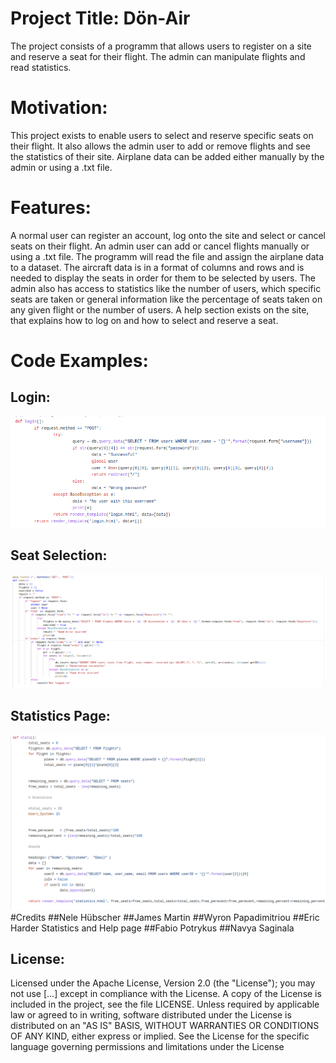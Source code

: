 
# Project Title: Dön-Air
 The project consists of a programm that allows users to register on a site and reserve a seat for their flight. The admin can manipulate flights and read statistics.
# Motivation:
 This project exists to enable users to select and reserve specific seats on their flight. It also allows the admin user to add or remove flights and see the statistics of their site. Airplane data can be added either manually by the admin or using a .txt file.
# Features:
 A normal user can register an account, log onto the site and select or cancel seats on their flight.
 An admin user can add or cancel flights manually or using a .txt file. The programm will read the file and assign the airplane data to a dataset. The aircraft data is in a format of columns and rows and is needed to display the seats in order for them to be selected by users. The admin also has access to statistics like the number of users, which specific seats are taken or general information like the percentage of seats taken on any given flight or the number of users. 
 A help section exists on the site, that explains how to log on and how to select and reserve a seat. 
# Code Examples:
## Login:
 ![ScreenShot](https://github.com/JamesKMartin/UTN/blob/Screenshots/login.png)
## Seat Selection:
 ![ScreenShot](https://github.com/JamesKMartin/UTN/blob/Screenshots/seat.png)
## Statistics Page:
 ![ScreenShot](https://github.com/JamesKMartin/UTN/blob/Screenshots/stats.png)
 #Credits
##Nele Hübscher
##James Martin
##Wyron Papadimitriou
##Eric Harder
Statistics and Help page
##Fabio Potrykus
##Navya Saginala
 
## License:
 Licensed under the Apache License, Version 2.0 (the "License"); you may not use [...] except in compliance with the License. A copy of the License is  included in the project, see the file LICENSE.
 Unless required by applicable law or agreed to in writing, software distributed under the License is distributed on an "AS IS" BASIS, WITHOUT WARRANTIES OR CONDITIONS OF ANY KIND, either express or implied. See the License for the specific language governing permissions and limitations under the License


